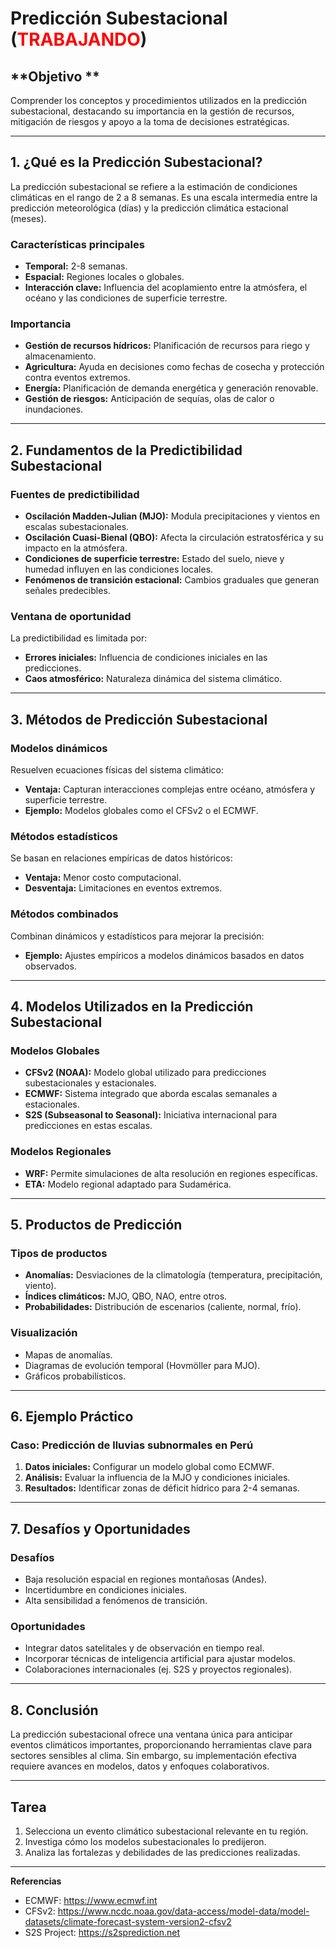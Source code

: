 
# **Predicción Subestacional (<span style="color:red;">TRABAJANDO</span>)**

## **Objetivo **
Comprender los conceptos y procedimientos utilizados en la predicción subestacional, destacando su importancia en la gestión de recursos, mitigación de riesgos y apoyo a la toma de decisiones estratégicas.

---

## **1. ¿Qué es la Predicción Subestacional?**

La predicción subestacional se refiere a la estimación de condiciones climáticas en el rango de 2 a 8 semanas. Es una escala intermedia entre la predicción meteorológica (días) y la predicción climática estacional (meses).

### **Características principales**
- **Temporal:** 2-8 semanas.
- **Espacial:** Regiones locales o globales.
- **Interacción clave:** Influencia del acoplamiento entre la atmósfera, el océano y las condiciones de superficie terrestre.

### **Importancia**
- **Gestión de recursos hídricos:** Planificación de recursos para riego y almacenamiento.
- **Agricultura:** Ayuda en decisiones como fechas de cosecha y protección contra eventos extremos.
- **Energía:** Planificación de demanda energética y generación renovable.
- **Gestión de riesgos:** Anticipación de sequías, olas de calor o inundaciones.

---

## **2. Fundamentos de la Predictibilidad Subestacional**

### **Fuentes de predictibilidad**
- **Oscilación Madden-Julian (MJO):** Modula precipitaciones y vientos en escalas subestacionales.
- **Oscilación Cuasi-Bienal (QBO):** Afecta la circulación estratosférica y su impacto en la atmósfera.
- **Condiciones de superficie terrestre:** Estado del suelo, nieve y humedad influyen en las condiciones locales.
- **Fenómenos de transición estacional:** Cambios graduales que generan señales predecibles.

### **Ventana de oportunidad**
La predictibilidad es limitada por:
- **Errores iniciales:** Influencia de condiciones iniciales en las predicciones.
- **Caos atmosférico:** Naturaleza dinámica del sistema climático.

---

## **3. Métodos de Predicción Subestacional**

### **Modelos dinámicos**
Resuelven ecuaciones físicas del sistema climático:
- **Ventaja:** Capturan interacciones complejas entre océano, atmósfera y superficie terrestre.
- **Ejemplo:** Modelos globales como el CFSv2 o el ECMWF.

### **Métodos estadísticos**
Se basan en relaciones empíricas de datos históricos:
- **Ventaja:** Menor costo computacional.
- **Desventaja:** Limitaciones en eventos extremos.

### **Métodos combinados**
Combinan dinámicos y estadísticos para mejorar la precisión:
- **Ejemplo:** Ajustes empíricos a modelos dinámicos basados en datos observados.

---

## **4. Modelos Utilizados en la Predicción Subestacional**

### **Modelos Globales**
- **CFSv2 (NOAA):** Modelo global utilizado para predicciones subestacionales y estacionales.
- **ECMWF:** Sistema integrado que aborda escalas semanales a estacionales.
- **S2S (Subseasonal to Seasonal):** Iniciativa internacional para predicciones en estas escalas.

### **Modelos Regionales**
- **WRF:** Permite simulaciones de alta resolución en regiones específicas.
- **ETA:** Modelo regional adaptado para Sudamérica.

---

## **5. Productos de Predicción**

### **Tipos de productos**
- **Anomalías:** Desviaciones de la climatología (temperatura, precipitación, viento).
- **Índices climáticos:** MJO, QBO, NAO, entre otros.
- **Probabilidades:** Distribución de escenarios (caliente, normal, frío).

### **Visualización**
- Mapas de anomalías.
- Diagramas de evolución temporal (Hovmöller para MJO).
- Gráficos probabilísticos.

---

## **6. Ejemplo Práctico**

### **Caso:** Predicción de lluvias subnormales en Perú
1. **Datos iniciales:** Configurar un modelo global como ECMWF.
2. **Análisis:** Evaluar la influencia de la MJO y condiciones iniciales.
3. **Resultados:** Identificar zonas de déficit hídrico para 2-4 semanas.

---

## **7. Desafíos y Oportunidades**

### **Desafíos**
- Baja resolución espacial en regiones montañosas (Andes).
- Incertidumbre en condiciones iniciales.
- Alta sensibilidad a fenómenos de transición.

### **Oportunidades**
- Integrar datos satelitales y de observación en tiempo real.
- Incorporar técnicas de inteligencia artificial para ajustar modelos.
- Colaboraciones internacionales (ej. S2S y proyectos regionales).

---

## **8. Conclusión**

La predicción subestacional ofrece una ventana única para anticipar eventos climáticos importantes, proporcionando herramientas clave para sectores sensibles al clima. Sin embargo, su implementación efectiva requiere avances en modelos, datos y enfoques colaborativos.

---

## **Tarea**
1. Selecciona un evento climático subestacional relevante en tu región.
2. Investiga cómo los modelos subestacionales lo predijeron.
3. Analiza las fortalezas y debilidades de las predicciones realizadas.

---

**Referencias**  
- ECMWF: https://www.ecmwf.int  
- CFSv2: https://www.ncdc.noaa.gov/data-access/model-data/model-datasets/climate-forecast-system-version2-cfsv2  
- S2S Project: https://s2sprediction.net  
